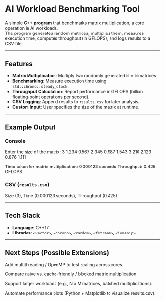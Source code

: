 # AI Workload Benchmarking Tool

A simple **C++ program** that benchmarks matrix multiplication, a core operation in AI workloads.  
The program generates random matrices, multiplies them, measures execution time, computes throughput (in GFLOPS), and logs results to a CSV file.

---

##  Features
- **Matrix Multiplication**: Multiply two randomly generated `N x N` matrices.  
- **Benchmarking**: Measure execution time using `std::chrono::steady_clock`.  
- **Throughput Calculation**: Report performance in GFLOPS (billion floating-point operations per second).  
- **CSV Logging**: Append results to `results.csv` for later analysis.  
- **Custom Input**: User specifies the size of the matrix at runtime.  

---

## Example Output

### Console
Enter the size of the matrix: 3
1.234 0.567 2.345
0.987 1.543 3.210
2.123 0.876 1.111

Time taken for matrix multiplication: 0.000123 seconds
Throughput: 0.425 GFLOPS

### CSV (`results.csv`)
Size (3), Time (0.000123 seconds), Throughput (0.425)



---

## Tech Stack
- **Language**: C++17  
- **Libraries**: `<vector>`, `<chrono>`, `<random>`, `<fstream>`, `<iomanip>`  

---

## Next Steps (Possible Extensions)
Add multithreading / OpenMP to test scaling across cores.

Compare naive vs. cache-friendly / blocked matrix multiplication.

Support larger workloads (e.g., N x M matrices, batched multiplications).

Automate performance plots (Python + Matplotlib to visualize results.csv).


